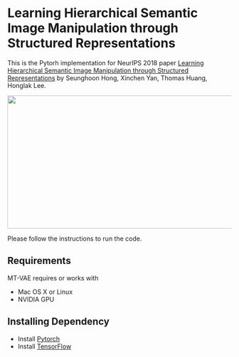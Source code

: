 # Learning Hierarchical Semantic Image Manipulation through Structured Representations

This is the Pytorh implementation for NeurIPS 2018 paper [Learning Hierarchical Semantic Image Manipulation through Structured Representations](https://arxiv.org/abs/1808.07535) by Seunghoon Hong, Xinchen Yan, Thomas Huang, Honglak Lee.

<img src="https://aa501f67-a-62cb3a1a-s-sites.googlegroups.com/site/hierarchicalimagemanipulation/home/Figure_intro_horizontal.png" width="800px" height="300px"/>

Please follow the instructions to run the code.

## Requirements
MT-VAE requires or works with
* Mac OS X or Linux
* NVIDIA GPU

## Installing Dependency
* Install [Pytorch](https://pytorch.org/)
* Install [TensorFlow](https://www.tensorflow.org/)
